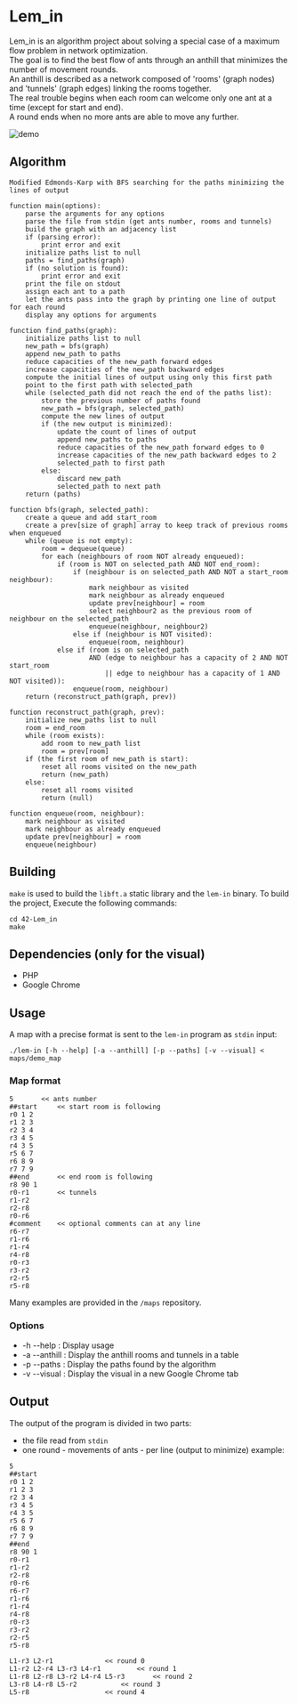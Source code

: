 # Lem_in
Lem_in is an algorithm project about solving a special case of a maximum flow problem in network optimization.</br>
The goal is to find the best flow of ants through an anthill that minimizes the number of movement rounds.</br>
An anthill is described as a network composed of 'rooms' (graph nodes) and 'tunnels' (graph edges) linking the rooms together.</br>
The real trouble begins when each room can welcome only one ant at a time (except for start and end).</br>
A round ends when no more ants are able to move any further.

![demo](visual/lemin.gif)

## Algorithm
```
Modified Edmonds-Karp with BFS searching for the paths minimizing the lines of output

function main(options):
	parse the arguments for any options
	parse the file from stdin (get ants number, rooms and tunnels)
	build the graph with an adjacency list
	if (parsing error):
		print error and exit
	initialize paths list to null
	paths = find_paths(graph)
	if (no solution is found):
		print error and exit
	print the file on stdout
	assign each ant to a path
	let the ants pass into the graph by printing one line of output for each round
	display any options for arguments

function find_paths(graph):
	initialize paths list to null
	new_path = bfs(graph)
	append new_path to paths
	reduce capacities of the new_path forward edges
	increase capacities of the new_path backward edges
	compute the initial lines of output using only this first path
	point to the first path with selected_path
	while (selected_path did not reach the end of the paths list):
		store the previous number of paths found
		new_path = bfs(graph, selected_path)
		compute the new lines of output
		if (the new output is minimized):
			update the count of lines of output
			append new_paths to paths
			reduce capacities of the new_path forward edges to 0
			increase capacities of the new_path backward edges to 2
			selected_path to first path
		else:
			discard new_path
			selected_path to next path
	return (paths)

function bfs(graph, selected_path):
	create a queue and add start_room
	create a prev[size of graph] array to keep track of previous rooms when enqueued
	while (queue is not empty):
		room = dequeue(queue)
		for each (neighbours of room NOT already enqueued):
			if (room is NOT on selected_path AND NOT end_room):
				if (neighbour is on selected_path AND NOT a start_room neighbour):
					mark neighbour as visited
					mark neighbour as already enqueued
					update prev[neighbour] = room
					select neighbour2 as the previous room of neighbour on the selected_path
					enqueue(neighbour, neighbour2)
				else if (neighbour is NOT visited):
					enqueue(room, neighbour)
			else if (room is on selected_path
					AND (edge to neighbour has a capacity of 2 AND NOT start_room
						|| edge to neighbour has a capacity of 1 AND NOT visited)):
				enqueue(room, neighbour)
	return (reconstruct_path(graph, prev))

function reconstruct_path(graph, prev):
	initialize new_paths list to null
	room = end_room
	while (room exists):
		add room to new_path list
		room = prev[room]
	if (the first room of new_path is start):
		reset all rooms visited on the new_path
		return (new_path)
	else:
		reset all rooms visited
		return (null)

function enqueue(room, neighbour):
	mark neighbour as visited
	mark neighbour as already enqueued
	update prev[neighbour] = room
	enqueue(neighbour)
```

## Building
`make` is used to build the `libft.a` static library and the `lem-in` binary. To build the project, Execute the following commands:
```
cd 42-Lem_in
make
```
## Dependencies (only for the visual)
* PHP
* Google Chrome

## Usage
A map with a precise format is sent to the `lem-in` program as `stdin` input:
```
./lem-in [-h --help] [-a --anthill] [-p --paths] [-v --visual] < maps/demo_map
```
### Map format
```
5		<< ants number
##start		<< start room is following
r0 1 2
r1 2 3
r2 3 4
r3 4 5
r4 3 5
r5 6 7
r6 8 9
r7 7 9
##end		<< end room is following
r8 90 1
r0-r1		<< tunnels
r1-r2
r2-r8
r0-r6
#comment	<< optional comments can at any line
r6-r7
r1-r6
r1-r4
r4-r8
r0-r3
r3-r2
r2-r5
r5-r8
```
Many examples are provided in the `/maps` repository.

### Options
* -h --help : Display usage
* -a --anthill : Display the anthill rooms and tunnels in a table
* -p --paths : Display the paths found by the algorithm
* -v --visual : Display the visual in a new Google Chrome tab

## Output
The output of the program is divided in two parts:
* the file read from `stdin`
* one round - movements of ants - per line (output to minimize)
example:
```
5
##start
r0 1 2
r1 2 3
r2 3 4
r3 4 5
r4 3 5
r5 6 7
r6 8 9
r7 7 9
##end
r8 90 1
r0-r1
r1-r2
r2-r8
r0-r6
r6-r7
r1-r6
r1-r4
r4-r8
r0-r3
r3-r2
r2-r5
r5-r8

L1-r3 L2-r1				<< round 0
L1-r2 L2-r4 L3-r3 L4-r1			<< round 1
L1-r8 L2-r8 L3-r2 L4-r4 L5-r3		<< round 2
L3-r8 L4-r8 L5-r2			<< round 3
L5-r8					<< round 4
```
